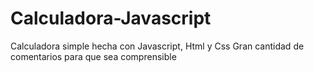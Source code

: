 # Calculadora-Javascript
Calculadora simple hecha con Javascript, Html y Css
Gran cantidad de comentarios para que sea comprensible
